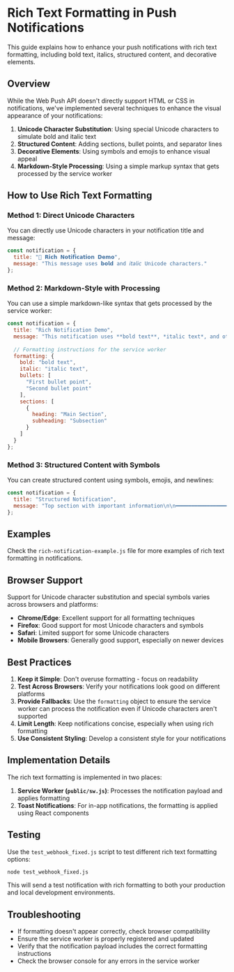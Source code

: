 # Rich Text Formatting in Push Notifications

This guide explains how to enhance your push notifications with rich text formatting, including bold text, italics, structured content, and decorative elements.

## Overview

While the Web Push API doesn't directly support HTML or CSS in notifications, we've implemented several techniques to enhance the visual appearance of your notifications:

1. **Unicode Character Substitution**: Using special Unicode characters to simulate bold and italic text
2. **Structured Content**: Adding sections, bullet points, and separator lines
3. **Decorative Elements**: Using symbols and emojis to enhance visual appeal
4. **Markdown-Style Processing**: Using a simple markup syntax that gets processed by the service worker

## How to Use Rich Text Formatting

### Method 1: Direct Unicode Characters

You can directly use Unicode characters in your notification title and message:

```javascript
const notification = {
  title: "🌟 𝗥𝗶𝗰𝗵 𝗡𝗼𝘁𝗶𝗳𝗶𝗰𝗮𝘁𝗶𝗼𝗻 𝗗𝗲𝗺𝗼",
  message: "This message uses 𝗯𝗼𝗹𝗱 and 𝘪𝘵𝘢𝘭𝘪𝘤 Unicode characters."
};
```

### Method 2: Markdown-Style with Processing

You can use a simple markdown-like syntax that gets processed by the service worker:

```javascript
const notification = {
  title: "Rich Notification Demo",
  message: "This notification uses **bold text**, *italic text*, and other formatting.\n\n# Main Section\n## Subsection\n\n- First bullet point\n- Second bullet point",
  
  // Formatting instructions for the service worker
  formatting: {
    bold: "bold text",
    italic: "italic text",
    bullets: [
      "First bullet point",
      "Second bullet point"
    ],
    sections: [
      {
        heading: "Main Section",
        subheading: "Subsection"
      }
    ]
  }
};
```

### Method 3: Structured Content with Symbols

You can create structured content using symbols, emojis, and newlines:

```javascript
const notification = {
  title: "Structured Notification",
  message: "Top section with important information\n\n━━━━━━━━━━━━━━━━━━━━━\n\n💬 Message from user\n\n━━━━━━━━━━━━━━━━━━━━━\n\n📅 Event: Team Meeting\n⏰ Time: 3:00 PM\n📍 Location: Conference Room"
};
```

## Examples

Check the `rich-notification-example.js` file for more examples of rich text formatting in notifications.

## Browser Support

Support for Unicode character substitution and special symbols varies across browsers and platforms:

- **Chrome/Edge**: Excellent support for all formatting techniques
- **Firefox**: Good support for most Unicode characters and symbols
- **Safari**: Limited support for some Unicode characters
- **Mobile Browsers**: Generally good support, especially on newer devices

## Best Practices

1. **Keep it Simple**: Don't overuse formatting - focus on readability
2. **Test Across Browsers**: Verify your notifications look good on different platforms
3. **Provide Fallbacks**: Use the `formatting` object to ensure the service worker can process the notification even if Unicode characters aren't supported
4. **Limit Length**: Keep notifications concise, especially when using rich formatting
5. **Use Consistent Styling**: Develop a consistent style for your notifications

## Implementation Details

The rich text formatting is implemented in two places:

1. **Service Worker (`public/sw.js`)**: Processes the notification payload and applies formatting
2. **Toast Notifications**: For in-app notifications, the formatting is applied using React components

## Testing

Use the `test_webhook_fixed.js` script to test different rich text formatting options:

```bash
node test_webhook_fixed.js
```

This will send a test notification with rich formatting to both your production and local development environments.

## Troubleshooting

- If formatting doesn't appear correctly, check browser compatibility
- Ensure the service worker is properly registered and updated
- Verify that the notification payload includes the correct formatting instructions
- Check the browser console for any errors in the service worker 
